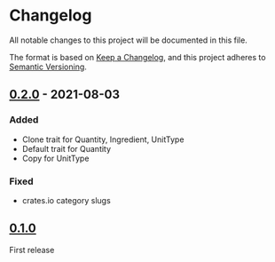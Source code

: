 # Changelog
All notable changes to this project will be documented in this file.

The format is based on [Keep a Changelog](https://keepachangelog.com/en/1.0.0/),
and this project adheres to [Semantic Versioning](https://semver.org/spec/v2.0.0.html).

## [0.2.0] - 2021-08-03
### Added
- Clone trait for Quantity, Ingredient, UnitType
- Default trait for Quantity
- Copy for UnitType

### Fixed
- crates.io category slugs

## [0.1.0]
First release


[0.2.0]: https://github.com/Ninjani/ingreedy-rs/compare/v0.1.0...v0.2.0
[0.1.0]: https://github.com/Ninjani/ingreedy-rs/releases/tag/0.1.0
